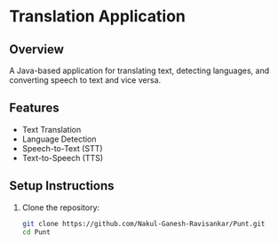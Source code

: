 # Translation Application

## Overview
A Java-based application for translating text, detecting languages, and converting speech to text and vice versa.

## Features
- Text Translation
- Language Detection
- Speech-to-Text (STT)
- Text-to-Speech (TTS)

## Setup Instructions
1. Clone the repository:
   ```sh
   git clone https://github.com/Nakul-Ganesh-Ravisankar/Punt.git
   cd Punt
